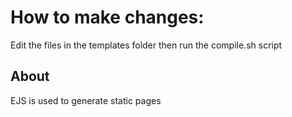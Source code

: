 # How to make changes:

Edit the files in the templates folder
then run the compile.sh script

## About

EJS is used to generate static pages